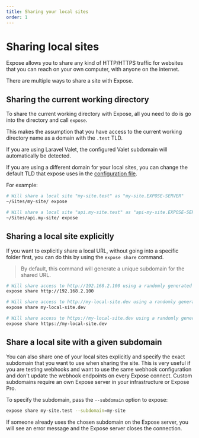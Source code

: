 ```yaml
---
title: Sharing your local sites
order: 1
---
```


# Sharing local sites

Expose allows you to share any kind of HTTP/HTTPS traffic for websites that you can reach on your own computer, with anyone on the internet.

There are multiple ways to share a site with Expose. 

## Sharing the current working directory

To share the current working directory with Expose, all you need to do is go into the directory and call `expose`.

This makes the assumption that you have access to the current working directory name as a domain with the `.test` TLD.  

If you are using Laravel Valet, the configured Valet subdomain will automatically be detected.

If you are using a different domain for your local sites, you can change the default TLD that expose uses in the [configuration file](/docs/expose/client/configuration).

For example: 

```bash
# Will share a local site "my-site.test" as "my-site.EXPOSE-SERVER"
~/Sites/my-site/ expose

# Will share a local site "api.my-site.test" as "api-my-site.EXPOSE-SERVER"
~/Sites/api.my-site/ expose
```

## Sharing a local site explicitly

If you want to explicitly share a local URL, without going into a specific folder first, you can do this by using the `expose share` command.

> By default, this command will generate a unique subdomain for the shared URL.

```bash
# Will share access to http://192.168.2.100 using a randomly generated subdomain
expose share http://192.168.2.100

# Will share access to http://my-local-site.dev using a randomly generated subdomain
expose share my-local-site.dev

# Will share access to https://my-local-site.dev using a randomly generated subdomain (note the https)
expose share https://my-local-site.dev
```

## Share a local site with a given subdomain

You can also share one of your local sites explicitly and specify the exact subdomain that you want to use when sharing the site. This is very useful if you are testing webhooks and want to use the same webhook configuration and don't update the webhook endpoints on every Expose connect. Custom subdomains require an own Expose server in your infrastructure or Expose Pro.

To specify the subdomain, pass the `--subdomain` option to expose:

```bash
expose share my-site.test --subdomain=my-site
```

If someone already uses the chosen subdomain on the Expose server, you will see an error message and the Expose server closes the connection.
